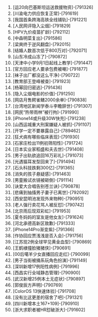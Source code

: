 
1. [运20向巴基斯坦运送救援物资]-[791326]
1. [川渝电力供应恢复正常]-[791619]
1. [我国首条跨海高铁全线铺轨]-[791221]
1. [人民网评隐入尘烟]-[791829]
1. [HPV九价疫苗扩龄]-[792112]
1. [中森明菜复出]-[791586]
1. [梁爽终于逆风翻盘]-[792015]
1. [结婚人数首次低于800万对]-[792071]
1. [山东冷成山冻了]-[790872]
1. [天津中小学9月1日起线上教学]-[791447]
1. [官方回应老人要承包费被嘲]-[791877]
1. [袜子出厂都没这么干净]-[790722]
1. [教育部王登峰被查]-[791923]
1. [杨幂回归密逃]-[791436]
1. [隐入尘烟电影的价值]-[791250]
1. [网店月售鳄雀鳝2000余单]-[790838]
1. [台湾地区新闻学泰斗李瞻辞世]-[791307]
1. [网民“热带雨林”被行拘]-[791990]
1. [iPhone14或升级30W快充]-[791238]
1. [山西运城重大刑案嫌疑人被抓]-[791107]
1. [开学一定不要暴露自己]-[789462]
1. [狂犬病有哪些临床表现]-[791930]
1. [石家庄检出11例初筛阳性]-[791724]
1. [日本实业家稻盛和夫去世]-[791408]
1. [男子出轨欲追回16万彩礼]-[791073]
1. [光遇猫耳发型回来了]-[791494]
1. [石头科技跌剩300亿]-[791365]
1. [消失的孩子悬疑感]-[791463]
1. [男童搬试衣镜被砸倒]-[791114]
1. [诀爱大合唱告别苍兰诀]-[790878]
1. [悲痛到抽搐男子妻子已离世]-[792092]
1. [西安昆明池发现外来物种]-[790951]
1. [老人强行卖花骂人被反怼]-[790742]
1. [北京雨后现双彩虹]-[791953]
1. [夏冬妈妈的室友是他女友]-[791624]
1. [河北承德高新区致歉]-[791333]
1. [iPhone14Pro渐变紫]-[791366]
1. [作协回应贾浅浅是否入会]-[791756]
1. [江苏现2例全球罕见黄金血型]-[790869]
1. [王鹤棣撞脸猪猪侠]-[790691]
1. [00后噶羊少女直播回应走红]-[790099]
1. [男子当街被捅系玩角色扮演]-[791149]
1. [深圳新增17例阳性病例]-[791996]
1. [西昌实行全域静态管理]-[790900]
1. [武汉新增25例本土无症状]-[790897]
1. [郭俊辰方声明]-[790769]
1. [ColorOS 13快速体验]-[791708]
1. [没有比这更差的宿舍了吧]-[791321]
1. [四川新增本土167+109]-[790910]
1. [浙大求职者被HR怼破浙大]-[791602]